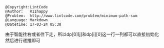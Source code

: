 ```
@Copyright:LintCode
@Author:   R11happy
@Problem:  http://www.lintcode.com/problem/minimum-path-sum
@Language: Markdown
@Datetime: 17-03-24 05:30
```

由于智能往右或者往下走，所以dp[0][j]和dp[i][0]这一行一列都可以直接初始化
然后进行递推即可